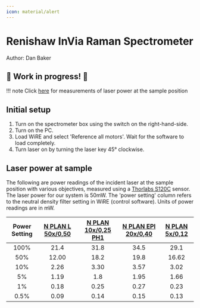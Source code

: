 ```yaml
---
icon: material/alert
---
```


# Renishaw InVia Raman Spectrometer
Author: Dan Baker
## :construction: Work in progress! :construction:

!!! note
    Click [here](#laser-power-at-sample) for measurements of laser power at the sample position 

## Initial setup

1. Turn on the spectrometer box using the switch on the right-hand-side.
2. Turn on the PC. 
3. Load WiRE and select 'Reference all motors'. Wait for the software to load completely. 
4. Turn laser on by turning the laser key 45° clockwise.


## Laser power at sample

The following are power readings of the incident laser at the sample position with various objectives, measured using a [Thorlabs S120C](https://www.thorlabs.com/thorproduct.cfm?partnumber=S120C) sensor. The laser power for our system is 50mW. The 'power setting' column refers to the neutral density filter setting in WiRE (control software). Units of power readings are in mW.


|Power Setting| [N PLAN L 50x/0,50](https://www.leica-microsystems.com/objectivefinder/objective/566036/)| [N PLAN 10x/0,25 PH1](https://www.leica-microsystems.com/objectivefinder/objective/506406/)|[N PLAN EPI 20x/0,40](https://www.leica-microsystems.com/objectivefinder/objective/566066/)| [N PLAN 5x/0,12](https://www.leica-microsystems.com/objectivefinder/objective/506302/)|
|:-----------:|:--------------:|:--------:|:---:|:---:|
|100% | 21.4 | 31.8 | 34.5 | 29.1 |
|50% | 12.00 | 18.2 | 19.8 | 16.62 |
|10% | 2.26 | 3.30 | 3.57 | 3.02 |
|5% | 1.19 | 1.8 | 1.95 | 1.66 |
|1% |0.18 | 0.25 | 0.27 | 0.23 |
|0.5% | 0.09 | 0.14 | 0.15 | 0.13|

